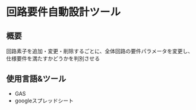 # 回路要件自動設計ツール
## 概要
回路素子を追加・変更・削除するごとに、全体回路の要件パラメータを変更し、仕様要件を満たすかどうかを判別させる

## 使用言語&ツール
- GAS
- googleスプレッドシート

